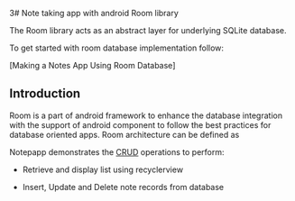 3# Note taking app with android Room library

The Room library acts as an abstract layer for underlying SQLite database. 

To get started with room database implementation follow:
 
 [Making a Notes App Using Room Database]


Introduction
------------
Room is a part of android framework to enhance the database integration with the support of android component to follow the best practices for database oriented apps. Room architecture can be defined as 


Notepapp demonstrates the [CRUD](https://en.wikipedia.org/wiki/Create,_read,_update_and_delete) operations to perform:

- Retrieve and display list using recyclerview


- Insert, Update and Delete note records from database 

